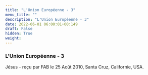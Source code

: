 ```yaml
---
title: "L'Union Européenne - 3"
menu_title: ""
description: "L'Union Européenne - 3"
date: 2022-06-01 06:00:01+00:149
draft: False
hidden: True
weight:
---
```

### L'Union Européenne - 3

Jésus - reçu par FAB le 25 Août 2010, Santa Cruz, Californie, USA.



